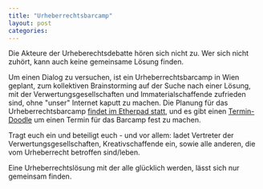 ```yaml
---
title: "Urheberrechtsbarcamp"
layout: post
categories: 
---
```

Die Akteure der Urheberechtsdebatte hören sich nicht zu. Wer sich nicht zuhört, kann auch keine gemeinsame Lösung finden.

Um einen Dialog zu versuchen, ist ein Urheberrechtsbarcamp in Wien geplant, zum kollektiven Brainstorming auf der Suche nach einer Lösung, mit der Verwertungsgesellschaften und Immaterialschaffende zufrieden sind, ohne "unser" Internet kaputt zu machen.
Die Planung für das Urheberrechtsbarcamp <a href="https://pad.foebud.org/urheberrechtsbarcamp">findet im Etherpad statt</a>, und es gibt einen <a href="http://www.doodle.com/w9phgt5kcbtfkem5">Termin-Doodle</a> um einen Termin für das Barcamp fest zu machen.

Tragt euch ein und beteiligt euch - und vor allem: ladet Vertreter der Verwertungsgesellschaften, Kreativschaffende ein, sowie alle anderen, die vom Urheberrecht betroffen sind/leben.

Eine Urheberrechtslösung mit der alle glücklich werden, lässt sich nur gemeinsam finden. 
